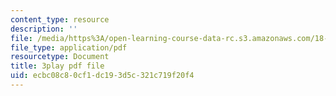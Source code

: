 ```yaml
---
content_type: resource
description: ''
file: /media/https%3A/open-learning-course-data-rc.s3.amazonaws.com/18-01sc-single-variable-calculus-fall-2010/ecbc08c80cf1dc193d5c321c719f20f4_Bv9kVDcj7yo.pdf
file_type: application/pdf
resourcetype: Document
title: 3play pdf file
uid: ecbc08c8-0cf1-dc19-3d5c-321c719f20f4
---
```

